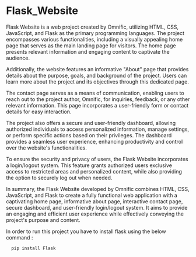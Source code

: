 # Flask_Website
Flask Website is a web project created by Omnific, utilizing HTML, CSS, JavaScript, and Flask as the primary programming languages. The project encompasses various functionalities, including a visually appealing home page that serves as the main landing page for visitors. The home page presents relevant information and engaging content to captivate the audience.

Additionally, the website features an informative "About" page that provides details about the purpose, goals, and background of the project. Users can learn more about the project and its objectives through this dedicated page.

The contact page serves as a means of communication, enabling users to reach out to the project author, Omnific, for inquiries, feedback, or any other relevant information. This page incorporates a user-friendly form or contact details for easy interaction.

The project also offers a secure and user-friendly dashboard, allowing authorized individuals to access personalized information, manage settings, or perform specific actions based on their privileges. The dashboard provides a seamless user experience, enhancing productivity and control over the website's functionalities.

To ensure the security and privacy of users, the Flask Website incorporates a login/logout system. This feature grants authorized users exclusive access to restricted areas and personalized content, while also providing the option to securely log out when needed.

In summary, the Flask Website developed by Omnific combines HTML, CSS, JavaScript, and Flask to create a fully functional web application with a captivating home page, informative about page, interactive contact page, secure dashboard, and user-friendly login/logout system. It aims to provide an engaging and efficient user experience while effectively conveying the project's purpose and content.

In order to run this project you have to install flask using the below command :

      pip install Flask
